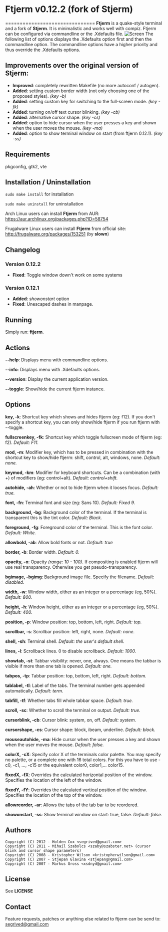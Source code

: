 # Ftjerm v0.12.2 (fork of Stjerm)
===============================
__Ftjerm__ is a quake-style terminal and a fork of __Stjerm__. It is minimalistic and works well with compiz. Ftjerm can be configured via commandline or the .Xdefaults file.
![Screen](http://i.imgur.com/ZzY7g.jpg)
The following list of options displays the .Xdefaults option first and then the commandline option. The commandline options have a higher priority and thus override the .Xdefaults options.

## Improvements over the original version of Stjerm:
* __Improved__: completely rewritten Makefile (no more autoconf / autogen).
* __Added__: setting custom border width (not only choosing one of the proposed styles). _(key -b)_
* __Added__: setting custom key for switching to the full-screen mode. _(key -fk)_
* __Added__: turning on/off text cursor blinking. _(key -cb)_
* __Added__: alternative cursor shape. _(key -cs)_
* __Added__: option to hide cursor when the user presses a key and shown when the user moves the mouse. _(key -ma)_
* __Added__: option to show terminal window on start (from ftjerm 0.12.1). _(key -ss)_

## Requirements
pkgconfig, gtk2, vte

## Installation / Uninstallation
`sudo make install` for installation

`sudo make uninstall` for uninstallation

Arch Linux users can install __Ftjerm__ from AUR: https://aur.archlinux.org/packages.php?ID=58754

Frugalware Linux users can install __Ftjerm__ from official site: http://frugalware.org/packages/153251 (by __slown__)
## Changelog
### Version 0.12.2
* __Fixed__: Toggle window down't work on some systems

### Version 0.12.1
* __Added__: _showonstart_ option
* __Fixed__: Unescaped dashes in manpage.

## Running
Simply run: __ftjerm__.

## Actions
__--help__: Displays menu with commandline options.

__--info__: Displays menu with .Xdefaults options.

__--version__: Display the current application version.

__--toggle__: Show/hide the current ftjerm instance.

## Options
__key, -k__: Shortcut key which shows and hides ftjerm (eg: f12). If you don't specify a shortcut key, you  can only show/hide ftjerm if you run ftjerm with --toggle.

__fullscreenkey, -fk__: Shortcut key which toggle fullscreen mode of ftjerm (eg: f2). _Default: F11._

__mod, -m__: Modifier  key,  which has to be pressed in combination with the shortcut key to show/hide ftjerm: shift, control, alt, windows, none. _Default: none._

__keymod, -km__: Modifier for keyboard shortcuts. Can be a combination (with +)  of  modifiers  (eg:  control+alt). _Default: control+shift._

__autohide, -ah__: Whether or not to hide ftjerm when it looses focus. _Default: true._

__font, -fn__: Terminal font and size (eg: Sans 10). _Default: Fixed 9._

__background, -bg__: Background  color of the terminal. If the terminal is transparent this is the tint color. _Default: Black._

__foreground, -fg__: Foreground color of the terminal. This is the font color. _Default: White._

__allowbold, -ab__: Allow bold fonts or not. _Default: true_

__border, -b__: Border width. _Default: 0._

__opacity, -o__: Opacity _(range: 10 - 100)_. If compositing is enabled ftjerm will use real transparency.  Otherwise you get pseudo-transparency.

__bgimage, -bgimg__: Background image file. Specify the filename. _Default: disabled._

__width, -w__: Window width, either as an integer or a percentage (eg, 50%). _Default: 800._

__height, -h__: Window height, either as an integer or a percentage (eg, 50%). _Default: 400._

__position, -p__: Window position: top, bottom, left, right. _Default: top._

__scrollbar, -s__: Scrollbar position: left, right, none. _Default: none._

__shell, -sh__: Terminal shell. _Default: the user's default shell._

__lines, -l__: Scrollback lines. 0 to disable scrollback. _Default: 1000._

__showtab, -st__: Tabbar  visibility:  never,  one,  always. One means the tabbar is visible if more than one tab is opened. _Default: one._

__tabpos, -tp__: Tabbar position: top, bottom, left, right. _Default: bottom._

__tablabel, -tl__: Label of the tabs. The terminal number gets appended automatically. _Default: term._

__tabfill, -tf__: Whether tabs fill whole tabbar space. _Default: true._

__scroll, -sc__:  Whether to scroll the terminal on output. _Default: true._

__cursorblink, -cb__: Cursor blink: system, on, off. _Default: system._

__cursorshape, -cs__: Cursor shape: block, ibeam, underline. _Default: block._

__mouseautohide, -ma__: Hide cursor when the user presses a key and shown when the user moves the mouse. _Default: false._

__colorX, -cX__: Specify color X of the terminals color palette. You may specify no palette, or a complete one with 16  total  colors.   For  this  you  have  to  use  -c0,  -c1, ..., -c15 or the equivalent color0, color1,... color15.

__fixedX, -fX__: Overrides the calculated horizontal position of the window. Specifies the location of the left of the window.

__fixedY, -fY__: Overrides the calculated vertical position of the window. Specifies the location of the top of the window.

__allowreorder, -ar__: Allows the tabs of the tab bar to be reordered.

__showonstart, -ss__: Show terminal window on start: true, false. _Default: false._

## Authors
    Copyright (C) 2012 - Holden Cox <segrived@gmail.com>
    Copyright (C) 2011 - Mihail Szabolcs <szaby@szabster.net> (cursor blink and cursor shape parameters)
    Copyright (C) 2008 - Kristopher Wilson <kristopherwilson@gmail.com>
    Copyright (C) 2007 - Stjepan Glavina <stjepang@gmail.com>
    Copyright (C) 2007 - Markus Gross <xsdnyd@gmail.com>

## License
See __LICENSE__

## Contact
Feature requests, patches or anything else related to ftjerm can be send to: segrived@gmail.com